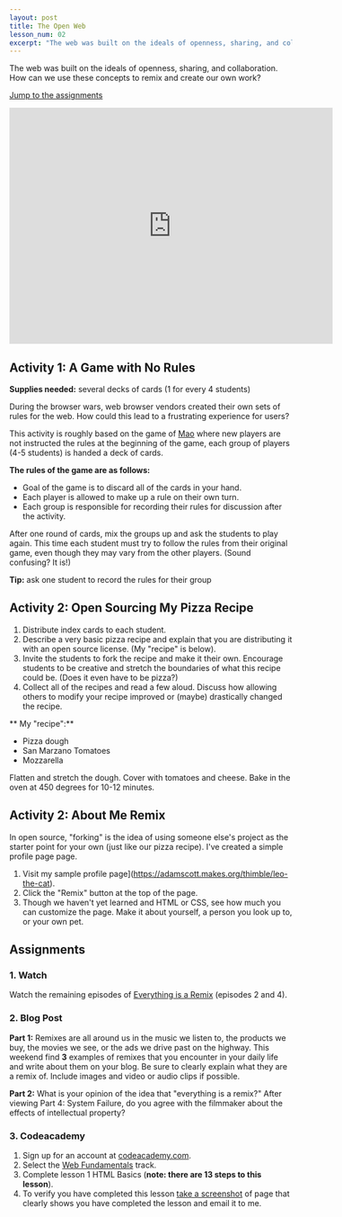 ```yaml
---
layout: post
title: The Open Web
lesson_num: 02
excerpt: "The web was built on the ideals of openness, sharing, and collaboration. How can we use these concepts to remix and create our own work?"
---
```


<p class="lead">The web was built on the ideals of openness, sharing, and collaboration. How can we use these concepts to remix and create our own work?</p>

<!--more-->

[Jump to the assignments](#assignments)

<iframe src="https://slid.es/ascott1/dmd1070-02/embed" width="576" height="420" scrolling="no" frameborder="0" webkitallowfullscreen mozallowfullscreen allowfullscreen></iframe>

## Activity 1: A Game with No Rules

**Supplies needed:** several decks of cards (1 for every 4 students)

During the browser wars, web browser vendors created their own sets of rules for the web. How could this lead to a frustrating experience for users?

This activity is roughly based on the game of [Mao](https://en.wikipedia.org/wiki/Mao_(card_game)) where new players are not instructed the rules at the beginning of the game, each group of players (4-5 students) is handed a deck of cards.

**The rules of the game are as follows:**

- Goal of the game is to discard all of the cards in your hand.
- Each player is allowed to make up a rule on their own turn.
- Each group is responsible for recording their rules for discussion after the activity.

After one round of cards, mix the groups up and ask the students to play again. This time each student must try to follow the rules from their original game, even though they may vary from the other players. (Sound confusing? It is!)

**Tip:** ask one student to record the rules for their group

## Activity 2: Open Sourcing My Pizza Recipe

1. Distribute index cards to each student.
2. Describe a very basic pizza recipe and explain that you are distributing it with an open source license. (My "recipe" is below).
3. Invite the students to fork the recipe and make it their own. Encourage students to be creative and stretch the boundaries of what this recipe could be. (Does it even have to be pizza?)
4. Collect all of the recipes and read a few aloud. Discuss how allowing others to modify your recipe improved or (maybe) drastically changed the recipe.

** My "recipe":**

- Pizza dough
- San Marzano Tomatoes
- Mozzarella

Flatten and stretch the dough. Cover with tomatoes and cheese. Bake in the oven at 450 degrees for 10-12 minutes.

## Activity 2: About Me Remix

In open source, "forking" is the idea of using someone else's project as the starter point for your own (just like our pizza recipe). I've created a simple profile page page.

1. Visit my sample profile page](https://adamscott.makes.org/thimble/leo-the-cat).
2. Click the "Remix" button at the top of the page.
3. Though we haven't yet learned and HTML or CSS, see how much you can customize the page. Make it about yourself, a person you look up to, or your own pet.

<a id="assignments"></a>

## Assignments

### 1. Watch

Watch the remaining episodes of [Everything is a Remix](http://everythingisaremix.info/watch-the-series/) (episodes 2 and 4).

### 2. Blog Post

**Part 1:** Remixes are all around us in the music we listen to, the products we buy, the movies we see, or the ads we drive past on the highway. This weekend find **3** examples of remixes that you encounter in your daily life and write about them on your blog. Be sure to clearly explain what they are a remix of. Include images and video or audio clips if possible.

**Part 2:** What is your opinion of the idea that "everything is a remix?" After viewing Part 4: System Failure, do you agree with the filmmaker about the effects of intellectual property?

### 3. Codeacademy

1. Sign up for an account at [codeacademy.com](http://www.codecademy.com/).
2. Select the [Web Fundamentals](http://www.codecademy.com/tracks/web) track.
3. Complete lesson 1 HTML Basics (**note: there are 13 steps to this lesson**).
4. To verify you have completed this lesson [take a screenshot](http://www.take-a-screenshot.org/) of  page that clearly shows you have completed the lesson and email it to me.
